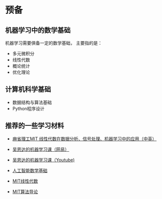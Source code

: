 # 预备

## 机器学习中的数学基础 
机器学习需要俱备一定的数学基础， 主要指的是：

- 多元微积分
- 线性代数
- 概论统计
- 优化理论

## 计算机科学基础

- 数据结构与算法基础
- Python程序设计

## 推荐的一些学习材料

- [麻省理工MIT 线性代数在数据分析、信号处理、机器学习中的应用（中英）
](https://www.bilibili.com/video/BV1s7411L7xd?p=2&vd_source=49da496ec9ef65e9608c68ea5e5cc9ee)
- [吴恩达的机器学习课（网易）](https://study.163.com/course/courseLearn.htm?courseId=1210076550#/learn/video?lessonId=1280912351&courseId=1210076550)
- [吴恩达的机器学习课（Youtube)](https://www.youtube.com/watch?v=OV3lkX9yLak&list=PLM5hlczGTln79kN5Z_8J_s20k5-vRbKpE)

- [人工智能数学基础](https://www.bilibili.com/video/BV1ta411s7KV/?p=2&spm_id_from=pageDriver&vd_source=cd50802e745d5114d82b17dc637c4a9e)

- [MIT线性代数](https://www.bilibili.com/video/BV1ix411f7Yp/?spm_id_from=333.337.search-card.all.click&vd_source=cd50802e745d5114d82b17dc637c4a9e)

- [MIT算法导论](https://www.bilibili.com/video/BV1fu41127MN/?spm_id_from=333.337.search-card.all.click)